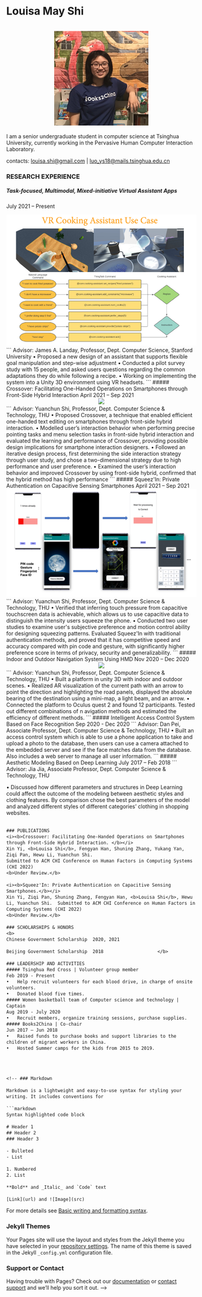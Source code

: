 # Louisa May Shi


<br />
<div align = center>
<img src ="/files/IMG_3689.jpg" width = "250" >
 <!-- ![image](/files/IMG_3689.jpg) -->
</div>
<br />I am a senior undergraduate student in computer science at Tsinghua University, currently working in the Pervasive Human Computer Interaction Laboratory.

contacts: louisa.shi@gmail.com | luo_ys18@mails.tsinghua.edu.cn 

### RESEARCH EXPERIENCE

##### Task-focused, Multimodal, Mixed-initiative Virtual Assistant Apps  
July 2021 – Present   
<div align = center>
<img src ="/files/cooking.png" >
 <!-- ![image](/files/IMG_3689.jpg) -->
</div> 
```            
Advisor: James A. Landay, Professor, Dept. Computer Science, Stanford University
•	Proposed a new design of an assistant that supports flexible goal manipulation and step-wise adjustment
•	Conducted a pilot survey study with 15 people, and asked users questions regarding the common adaptations they do while following a recipe.
•	Working on implementing the system into a Unity 3D environment using VR headsets.
```
##### Crossover: Facilitating One-Handed Operations on Smartphones through Front-Side Hybrid Interaction
April 2021 – Sep 2021
<div align = center>
<img src ="/files/crossover.GIF" width = "200" >
 <!-- ![image](/files/IMG_3689.jpg) -->
</div>
```
Advisor: Yuanchun Shi, Professor, Dept. Computer Science & Technology, THU
•	Proposed Crossover, a technique that enabled efficient one-handed text editing on smartphones through front-side hybrid interaction. 
•	Modelled user’s interaction behavior when performing precise pointing tasks and menu selection tasks in front-side hybrid interaction and evaluated the learning and performance of Crossover, providing possible design implications for smartphone interaction designers. 
•	Followed an iterative design process, first determining the side interaction strategy through user study, and chose a two-dimensional strategy due to high performance and user preference. 
•	Examined the user’s interaction behavior and improved Crossover by using front-side hybrid, confirmed that the hybrid method has high performance 
```
##### Squeez'In: Private Authentication on Capacitive Sensing Smartphones 				
April 2021 – Sep 2021
<div align = center>
<img src ="/files/squeeze.png" >
 <!-- ![image](/files/IMG_3689.jpg) -->
</div>
```
Advisor: Yuanchun Shi, Professor, Dept. Computer Science & Technology, THU
•	Verified that inferring touch pressure from capacitive touchscreen data is achievable, which allows us to use capacitive data to distinguish the intensity users squeeze the phone.
•	Conducted two user studies to examine user's subjective preference and motion control ability for designing squeezing patterns. Evaluated Squeez'In with traditional authentication methods, and proved that it has competitive speed and accuracy compared with pin code and gesture, with significantly higher preference score in terms of privacy, security and generalizability.
```
##### Indoor and Outdoor Navigation System Using HMD                             
Nov 2020 – Dec 2020
<div align = center>
<img src ="/files/navi.GIF"  >
 <!-- ![image](/files/IMG_3689.jpg) -->
</div>
```
Advisor: Yuanchun Shi, Professor, Dept. Computer Science & Technology, THU
•	Built a platform in unity 3D with indoor and outdoor scenes.
•	Realized AR visualization of the current path with an arrow to point the direction and highlighting the road panels, displayed the absolute bearing of the destination using a mini-map, a light beam, and an arrow.
•	Connected the platform to Oculus quest 2 and found 12 participants. Tested out different combinations of n	avigation methods and estimated the efficiency of different methods.
```
##### Intelligent Access Control System Based on Face Recognition                      
Sep 2020 - Dec 2020
```
Advisor: Dan Pei, Associate Professor, Dept. Computer Science & Technology, THU
•	Built an access control system which is able to use a phone application to take and upload a photo to the database, then users can use a camera attached to the embedded server and see if the face matches data from the database. Also includes a web server to manage all user information. 
```
##### Aesthetic Modeling Based on Deep Learning                                    
July 2017 – Feb 2018
```
Advisor: Jia Jia, Associate Professor, Dept. Computer Science & Technology, THU

•	Discussed how different parameters and structures in Deep Learning could affect the outcome of the modeling between aesthetic styles and clothing features. By comparison chose the best parameters of the model and analyzed different styles of different categories’ clothing in shopping websites. 
```

### PUBLICATIONS
<i><b>Crossover: Facilitating One-Handed Operations on Smartphones through Front-Side Hybrid Interaction. </b></i>
Xin Yi, <b>Louisa Shi</b>, Fengyan Han, Shuning Zhang, Yukang Yan, Ziqi Pan, Hewu Li, Yuanchun Shi.   
Submitted to ACM CHI Conference on Human Factors in Computing Systems (CHI 2022) 
<b>Under Review.</b>

<i><b>Squeez'In: Private Authentication on Capacitive Sensing Smartphones.</b></i>
Xin Yi, Ziqi Pan, Shuning Zhang, Fengyan Han, <b>Louisa Shi</b>, Hewu Li, Yuanchun Shi.  Submitted to ACM CHI Conference on Human Factors in Computing Systems (CHI 2022) 
<b>Under Review.</b>

### SCHOLARSHIPS & HONORS
<b>
Chinese Government Scholarship	2020, 2021 				

Beijing Government Scholarship	2018 					</b>								

### LEADERSHIP AND ACTIVITIES
##### Tsinghua Red Cross | Volunteer group member                                                
Feb 2019 - Present
•	Help recruit volunteers for each blood drive, in charge of onsite volunteers.
•	Donated blood five times.
##### Women basketball team of Computer science and technology | Captain                      
Aug 2019 - July 2020
•	Recruit members, organize training sessions, purchase supplies. 
##### Books2China | Co-chair														   
Jun 2017 – Jun 2018
•	Raised funds to purchase books and support libraries to the children of migrant workers in China.
•	Hosted Summer camps for the kids from 2015 to 2019.




<!-- ### Markdown

Markdown is a lightweight and easy-to-use syntax for styling your writing. It includes conventions for

```markdown
Syntax highlighted code block

# Header 1
## Header 2
### Header 3

- Bulleted
- List

1. Numbered
2. List

**Bold** and _Italic_ and `Code` text

[Link](url) and ![Image](src)
```

For more details see [Basic writing and formatting syntax](https://docs.github.com/en/github/writing-on-github/getting-started-with-writing-and-formatting-on-github/basic-writing-and-formatting-syntax).

### Jekyll Themes

Your Pages site will use the layout and styles from the Jekyll theme you have selected in your [repository settings](https://github.com/louisaaaaa/louisaaaaa.github.io/settings/pages). The name of this theme is saved in the Jekyll `_config.yml` configuration file.

### Support or Contact

Having trouble with Pages? Check out our [documentation](https://docs.github.com/categories/github-pages-basics/) or [contact support](https://support.github.com/contact) and we’ll help you sort it out. -->
